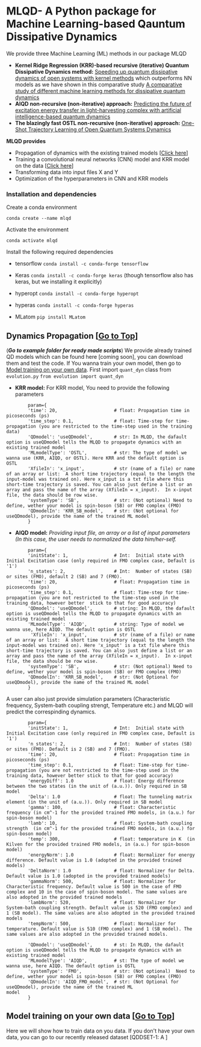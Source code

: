 # MLQD- A Python package for Machine Learning-based Qauntum Dissipative Dynamics <a name="Top"></a>
We provide three Machine Learning (ML) methods in our package MLQD
* **Kernel Ridge Regression (KRR)-based recursive (iterative) Quantum Dissipative Dynamics method:** [Speeding up quantum dissipative dynamics of open systems with kernel methods](https://iopscience.iop.org/article/10.1088/1367-2630/ac3261 "Named link title")  which outperforms NN models as we have shown in this comparative study [A comparative study of different machine learning methods for dissipative quantum dynamics](https://dx.doi.org/10.1088/2632-2153/ac9a9d "Named link title")
* **AIQD non-recursive  (non-iterative) approach:** [Predicting the future of excitation energy transfer in light-harvesting complex with artificial intelligence-based quantum dynamics](https://doi.org/10.1038/s41467-022-29621-w "Named link title") 
* **The blazingly fast OSTL non-recursive (non-iterative) approach:** [One-Shot Trajectory Learning of Open Quantum Systems Dynamics]( https://doi.org/10.1021/acs.jpclett.2c01242 "Named link title")

**MLQD provides**

* Propagation of dynamics with the existing trained models [[Click here](#propagation)]
* Training a convolutional neural networks (CNN) model and KRR model on the data [[Click here](#training)]
* Transforming data into input files X and Y
* Optimization of the hyperparameters in CNN and KRR models  

### Installation and dependencies
Create a conda environment 

```conda create --name mlqd```

Activate the environment

```conda activate mlqd```

Install the following required dependencies

* tensorflow  ```conda install -c conda-forge tensorflow``` 

* Keras ```conda install -c conda-forge keras```  (though tensorflow also has keras, but we installing it explicitly) 

* hyperopt ```conda install -c conda-forge hyperopt```

* hyperas  ```conda install -c conda-forge hyperas```

* MLatom ```pip install MLatom```

## Dynamics Propagation <a name="propagation"></a> [[Go to Top](#Top)]
(***Go to example folder for ready made scripts***)
We provide already trained QD models which can be found here [coming soon], you can download them and test the code. If You wanna train your own model, then go to [Model training on your own data](#training).
First import ```quant_dyn``` class from ```evolution.py``` 
``` from evolution import quant_dyn ```

* **KRR model:**
For KRR model, You need to provide the following parameters
```
        param={ 
        'time': 20,                     # float: Propagation time in picoseconds (ps)
        'time_step': 0.1,               # float: Time-step for time-propagation (you are restricted to the time-step used in the training data)
        'QDmodel': 'useQDmodel',        # str: In MLQD, the dafault option is useQDmodel tells the MLQD to propagate dynamics with an existing trained model
        'MLmodelType': 'OSTL',          # str: The type of model we wanna use (KRR, AIQD, or OSTL). Here KRR and the default option is OSTL
        'XfileIn': 'x_input',           # str (name of a file) or name of an array or list:  A short time trajectory (equal to the length the input-model was trained on). Here x_input is a txt file where this short-time trajectory is saved. You can also just define a list or an array and pass the name of the array (XfileIn = x_input).  In x-input file, the data should be row wise.  
        'systemType': 'SB',             # str: (Not optional) Need to define, wether your model is spin-boson (SB) or FMO complex (FMO) 
        'QDmodelIn': 'KRR_SB_model',    # str: (Not optional for useQDmodel), provide the name of the trained ML model
        }
```

* **AIQD model:**
        *Providing input file, an array or a list of input parameters (In this case, the user needs to normalized the data him/her-self.*

```
        param={ 
        'initState': 1,                 # Int:  Initial state with Initial Excitation case (only required in FMO complex case, Default is '1')
        'n_states': 2,                  # Int:  Number of states (SB) or sites (FMO), default 2 (SB) and 7 (FMO).
        'time': 20,                     # float: Propagation time in picoseconds (ps)
        'time_step': 0.1,               # float: Time-step for time-propagation (you are not restricted to the time-step used in the training data, however better  stick to that for good accuracy)
        'QDmodel': 'useQDmodel',        # string: In MLQD, the dafault option is useQDmodel tells the MLQD to propagate dynamics with an existing trained model
        'MLmodelType': 'AIQD',          # string: Type of model we wanna use, here AIQD. The default option is OSTL
         'XfileIn': 'x_input',          # str (name of a file) or name of an array or list:  A short time trajectory (equal to the length the input-model was trained on). Here 'x_input' is a txt file where this short-time trajectory is saved. You can also just define a list or an array and pass the name of the array (XfileIn = x_input).  In x-input file, the data should be row wise.  
        'systemType': 'SB',             # str: (Not optional) Need to define, wether your model is spin-boson (SB) or FMO complex (FMO) 
        'QDmodelIn': 'KRR_SB_model',    # str: (Not Optional for useQDmodel), provide the name of the trained ML model
        }
```
A user can also just provide simulation parameters (Characteristic frequency, System-bath coupling strengt, Temperature etc.) and MLQD will predict the correspinding dynamics. 

```
        param={ 
        'initState': 1,                 # Int:  Initial state with Initial Excitation case (only required in FMO complex case, Default is '1')
        'n_states': 2,                  # Int:  Number of states (SB) or sites (FMO). Default is 2 (SB) and 7 (FMO).
        'time': 20,                     # float: Propagation time in picoseconds (ps)
        'time_step': 0.1,               # float: Time-step for time-propagation (you are not restricted to the time-step used in the training data, however better stick to that for good accuracy)
        'energyDiff': 1.0               # float: Energy difference between the two states (in the unit of (a.u.)). Only required in SB model
        'Delta': 1.0                    # float: The tunneling matrix element (in the unit of (a.u.)). Only required in SB model
        'gamma': 100,                   # float: Characteristic frequency (in cm^-1 for the provided trained FMO models, in (a.u.) for spin-boson model)
        'lamb': 10,                     # float: System-bath coupling strength  (in cm^-1 for the provided trained FMO models, in (a.u.) for spin-boson model)
        'temp': 300,                    # float: temperature in K  (in Kilven for the provided trained FMO models, in (a.u.) for spin-boson model)
        'energyNorm': 1.0               # float: Normalizer for energy difference. Default value is 1.0 (adopted in the provided trained models)
        'DeltaNorm': 1.0                # float: Normalizer for Delta. Default value is 1.0 (adopted in the provided trained models)
        'gammaNorm': 500,               # float: Normalizer for Characteristic frequency. Default value is 500 in the case of FMO complex and 10 in the case of spin-boson model. The same values are also adopted in the provided trained models  
        'lambNorm': 520,                # float: Normalizer for System-bath coupling strength. Default value is 520 (FMO complex) and 1 (SB model). The same values are also adopted in the provided trained models 
        'tempNorm': 500,                # float: Normalizer for temperature. Default value is 510 (FMO complex) and 1 (SB model). The same values are also adopted in the provided trained models.
      
        'QDmodel': 'useQDmodel',        # st: In MLQD, the dafault option is useQDmodel tells the MLQD to propagate dynamics with an existing trained model
        'MLmodelType': 'AIQD',          # st: The type of model we wanna use, here AIQD. The default option is OSTL
        'systemType': 'FMO',            # str: (Not optional)  Need to define, wether your model is spin-boson (SB) or FMO complex (FMO) 
        'QDmodelIn': 'AIQD_FMO_model',  # str: (Not Optional for useQDmodel), provide the name of the trained ML                                            model
        }
```


## Model training on your own data <a name="training"></a> [[Go to Top](#Top)]
Here we will show how to train data on you data. If you don't have your own data, you can go to our recently released dataset [QDDSET-1: A ]
